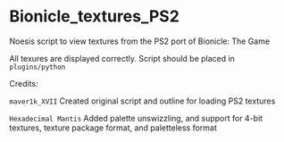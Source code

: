 # Bionicle_textures_PS2
Noesis script to view textures from the PS2 port of Bionicle: The Game

All texures are displayed correctly. Script should be placed in `plugins/python`

Credits:

`maver1k_XVII` Created original script and outline for loading PS2 textures

`Hexadecimal Mantis`  Added palette unswizzling, and support for 4-bit textures, texture package format, and paletteless format
